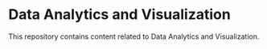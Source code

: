 # Data Analytics and Visualization

This repository contains content related to Data Analytics and Visualization.

